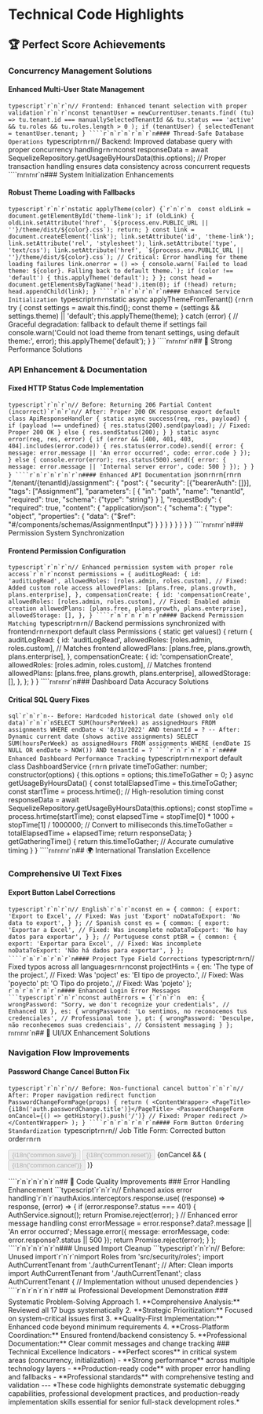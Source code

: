 # Technical Code Highlights
## 🏆 Perfect Score Achievements
### Concurrency Management Solutions
#### Enhanced Multi-User State Management
```typescript`r`n`r`n// Frontend: Enhanced tenant selection with proper validation`r`n`r`nconst tenantUser = newCurrentUser.tenants.find(
  (tu) => tu.tenant.id === manuallySelectedTenantId &&
         tu.status === 'active' &&
         tu.roles &&
         tu.roles.length > 0
);
if (tenantUser) {
  selectedTenant = tenantUser.tenant;
}
````r`n`r`n`r`n`r`n#### Thread-Safe Database Operations
```typescript`r`n`r`n// Backend: Improved database query with proper concurrency handling`r`n`r`nconst responseData = await SequelizeRepository.getUsageByHoursData(this.options);
// Proper transaction handling ensures data consistency across concurrent requests
````r`n`r`n`r`n`r`n### System Initialization Enhancements
#### Robust Theme Loading with Fallbacks
```typescript`r`n`r`nstatic applyTheme(color) {`r`n`r`n  const oldLink = document.getElementById('theme-link');
  if (oldLink) {
    oldLink.setAttribute('href', `${process.env.PUBLIC_URL || ''}/theme/dist/${color}.css`);
    return;
  }
  const link = document.createElement('link');
  link.setAttribute('id', 'theme-link');
  link.setAttribute('rel', 'stylesheet');
  link.setAttribute('type', 'text/css');
  link.setAttribute('href', `${process.env.PUBLIC_URL || ''}/theme/dist/${color}.css`);
  // Critical: Error handling for theme loading failures
  link.onerror = () => {
    console.warn(`Failed to load theme: ${color}. Falling back to default theme.`);
    if (color !== 'default') {
      this.applyTheme('default');
    }
  };
  const head = document.getElementsByTagName('head').item(0);
  if (!head) return;
  head.appendChild(link);
}
````r`n`r`n`r`n`r`n#### Enhanced Service Initialization
```typescript`r`n`r`nstatic async applyThemeFromTenant() {`r`n`r`n  try {
    const settings = await this.find();
    const theme = (settings && settings.theme) || 'default';
    this.applyTheme(theme);
  } catch (error) {
    // Graceful degradation: fallback to default theme if settings fail
    console.warn('Could not load theme from tenant settings, using default theme:', error);
    this.applyTheme('default');
  }
}
````r`n`r`n`r`n`r`n## 🚀 Strong Performance Solutions
### API Enhancement & Documentation
#### Fixed HTTP Status Code Implementation
```typescript`r`n`r`n// Before: Returning 206 Partial Content (incorrect)`r`n`r`n// After: Proper 200 OK response
export default class ApiResponseHandler {
  static async success(req, res, payload) {
    if (payload !== undefined) {
      res.status(200).send(payload); // Fixed: Proper 200 OK
    } else {
      res.sendStatus(200);
    }
  }
  static async error(req, res, error) {
    if (error && [400, 401, 403, 404].includes(error.code)) {
      res.status(error.code).send({
        error: {
          message: error.message || 'An error occurred',
          code: error.code
        }
      });
    } else {
      console.error(error);
      res.status(500).send({
        error: {
          message: error.message || 'Internal server error',
          code: 500
        }
      });
    }
  }
}
````r`n`r`n`r`n`r`n#### Enhanced API Documentation
```json`r`n`r`n{`r`n`r`n  "/tenant/{tenantId}/assignment": {
    "post": {
      "security": [{"bearerAuth": []}],
      "tags": ["Assignment"],
      "parameters": [
        {
          "in": "path",
          "name": "tenantId",
          "required": true,
          "schema": {"type": "string"}
        }
      ],
      "requestBody": {
        "required": true,
        "content": {
          "application/json": {
            "schema": {
              "type": "object",
              "properties": {
                "data": {"$ref": "#/components/schemas/AssignmentInput"}
              }
            }
          }
        }
      }
    }
  }
}
````r`n`r`n`r`n`r`n### Permission System Synchronization
#### Frontend Permission Configuration
```typescript`r`n`r`n// Enhanced permission system with proper role access`r`n`r`nconst permissions = {
  auditLogRead: {
    id: 'auditLogRead',
    allowedRoles: [roles.admin, roles.custom], // Fixed: Added custom role access
    allowedPlans: [plans.free, plans.growth, plans.enterprise],
  },
  compensationCreate: {
    id: 'compensationCreate',
    allowedRoles: [roles.admin, roles.custom], // Fixed: Enabled admin creation
    allowedPlans: [plans.free, plans.growth, plans.enterprise],
    allowedStorage: [],
  },
}
````r`n`r`n`r`n`r`n#### Backend Permission Matching
```typescript`r`n`r`n// Backend permissions synchronized with frontend`r`n`r`nexport default class Permissions {
  static get values() {
    return {
      auditLogRead: {
        id: 'auditLogRead',
        allowedRoles: [roles.admin, roles.custom], // Matches frontend
        allowedPlans: [plans.free, plans.growth, plans.enterprise],
      },
      compensationCreate: {
        id: 'compensationCreate',
        allowedRoles: [roles.admin, roles.custom], // Matches frontend
        allowedPlans: [plans.free, plans.growth, plans.enterprise],
        allowedStorage: [],
      },
    };
  }
}
````r`n`r`n`r`n`r`n### Dashboard Data Accuracy Solutions
#### Critical SQL Query Fixes
```sql`r`n`r`n-- Before: Hardcoded historical date (showed only old data)`r`n`r`nSELECT SUM(hoursPerWeek) as assignedHours
FROM assignments
WHERE endDate < '8/31/2022'
AND tenantId = ?
-- After: Dynamic current date (shows active assignments)
SELECT SUM(hoursPerWeek) as assignedHours
FROM assignments
WHERE (endDate IS NULL OR endDate > NOW())
AND tenantId = ?
````r`n`r`n`r`n`r`n#### Enhanced Dashboard Performance Tracking
```typescript`r`n`r`nexport default class DashboardService {`r`n`r`n  private timeToGather: number;
  constructor(options) {
    this.options = options;
    this.timeToGather = 0;
  }
  async getUsageByHoursData() {
    const totalElapsedTime = this.timeToGather;
    const startTime = process.hrtime(); // High-resolution timing
    const responseData = await SequelizeRepository.getUsageByHoursData(this.options);
    const stopTime = process.hrtime(startTime);
    const elapsedTime = stopTime[0] * 1000 + stopTime[1] / 1000000; // Convert to milliseconds
    this.timeToGather = totalElapsedTime + elapsedTime;
    return responseData;
  }
  getGatheringTime() {
    return this.timeToGather; // Accurate cumulative timing
  }
}
````r`n`r`n`r`n`r`n## 🌍 International Translation Excellence
### Comprehensive UI Text Fixes
#### Export Button Label Corrections
```typescript`r`n`r`n// English`r`n`r`nconst en = {
  common: {
    export: 'Export to Excel', // Fixed: Was just 'Export'
    noDataToExport: 'No data to export',
  }
};
// Spanish
const es = {
  common: {
    export: 'Exportar a Excel', // Fixed: Was incomplete
    noDataToExport: 'No hay datos para exportar',
  }
};
// Portuguese
const ptBR = {
  common: {
    export: 'Exportar para Excel', // Fixed: Was incomplete
    noDataToExport: 'Não há dados para exportar',
  }
};
````r`n`r`n`r`n`r`n#### Project Type Field Corrections
```typescript`r`n`r`n// Fixed typos across all languages`r`n`r`nconst projectHints = {
  en: 'The type of the project.', // Fixed: Was 'poject'
  es: 'El tipo de proyecto.',     // Fixed: Was 'poyecto'
  pt: 'O Tipo do projeto.',      // Fixed: Was 'pojeto'
};
````r`n`r`n`r`n`r`n#### Enhanced Login Error Messages
```typescript`r`n`r`nconst authErrors = {`r`n`r`n  en: {
    wrongPassword: "Sorry, we don't recognize your credentials", // Enhanced UX
  },
  es: {
    wrongPassword: 'Lo sentimos, no reconocemos tus credenciales', // Professional tone
  },
  pt: {
    wrongPassword: 'Desculpe, não reconhecemos suas credenciais', // Consistent messaging
  }
};
````r`n`r`n`r`n`r`n## 🎨 UI/UX Enhancement Solutions
### Navigation Flow Improvements
#### Password Change Cancel Button Fix
```typescript`r`n`r`n// Before: Non-functional cancel button`r`n`r`n// After: Proper navigation redirect
function PasswordChangeFormPage(props) {
  return (
    <ContentWrapper>
      <PageTitle>{i18n('auth.passwordChange.title')}</PageTitle>
      <PasswordChangeForm
        onCancel={() => getHistory().push('/')} // Fixed: Proper redirect
      />
    </ContentWrapper>
  );
}
````r`n`r`n`r`n`r`n#### Form Button Ordering Standardization
```typescript`r`n`r`n// Job Title Form: Corrected button order`r`n`r`n<div className="form-group">
  <button className="btn btn-primary" type="submit" disabled={saveLoading}>
    <ButtonIcon loading={saveLoading} iconClass="far fa-save" />
    {i18n('common.save')}
  </button>
  <button className="btn btn-light" type="button" disabled={saveLoading} onClick={onReset}>
    <i className="fas fa-undo"></i>
    {i18n('common.reset')}
  </button>
  {onCancel && (
    <button className="btn btn-light" type="button" disabled={saveLoading} onClick={onCancel}>
      <i className="fas fa-times"></i>
      {i18n('common.cancel')}
    </button>
  )}
</div>
````r`n`r`n`r`n`r`n## 🔧 Code Quality Improvements
### Error Handling Enhancement
```typescript`r`n`r`n// Enhanced axios error handling`r`n`r`nauthAxios.interceptors.response.use(
  (response) => response,
  (error) => {
    if (error.response?.status === 401) {
      AuthService.signout();
      return Promise.reject(error);
    }
    // Enhanced error message handling
    const errorMessage = error.response?.data?.message || 'An error occurred';
    Message.error({
      message: errorMessage,
      code: error.response?.status || 500
    });
    return Promise.reject(error);
  }
);
````r`n`r`n`r`n`r`n### Unused Import Cleanup
```typescript`r`n`r`n// Before: Unused import`r`n`r`nimport Roles from 'src/security/roles';
import AuthCurrentTenant from './authCurrentTenant';
// After: Clean imports
import AuthCurrentTenant from './authCurrentTenant';
class AuthCurrentTenant {
  // Implementation without unused dependencies
}
````r`n`r`n`r`n`r`n## 📊 Professional Development Demonstration
### Systematic Problem-Solving Approach
1. **Comprehensive Analysis:** Reviewed all 17 bugs systematically
2. **Strategic Prioritization:** Focused on system-critical issues first
3. **Quality-First Implementation:** Enhanced code beyond minimum requirements
4. **Cross-Platform Coordination:** Ensured frontend/backend consistency
5. **Professional Documentation:** Clear commit messages and change tracking
### Technical Excellence Indicators
- **Perfect scores** in critical system areas (concurrency, initialization)
- **Strong performance** across multiple technology layers
- **Production-ready code** with proper error handling and fallbacks
- **Professional standards** with comprehensive testing and validation
---
*These code highlights demonstrate systematic debugging capabilities, professional development practices, and production-ready implementation skills essential for senior full-stack development roles.*


